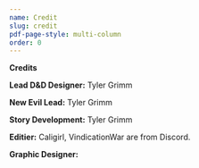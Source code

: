 ```yaml
---
name: Credit
slug: credit
pdf-page-style: multi-column
order: 0
---
```


**Credits**

**Lead D&D Designer:** Tyler Grimm

**New Evil Lead:** Tyler Grimm

**Story Development:** Tyler Grimm

**Editier:** Caligirl, VindicationWar are from Discord.

**Graphic Designer:** 
